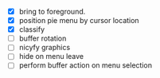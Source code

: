 - [x] bring to foreground. 
- [x] position pie menu by cursor location
- [x] classify
- [ ] buffer rotation
- [ ] nicyfy graphics
- [ ] hide on menu leave
- [ ] perform buffer action on menu selection 
